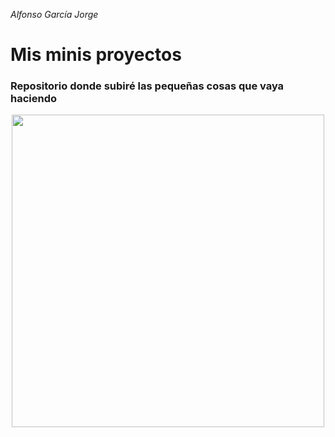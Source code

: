
*Alfonso García Jorge* 

# Mis minis proyectos

### Repositorio donde subiré las pequeñas cosas que vaya haciendo
<div align="center">
<img src= "https://user-images.githubusercontent.com/91060831/147513601-ade1d06d-a10f-487f-a563-da012d0d2e4a.png" width="500"/>
</div>
